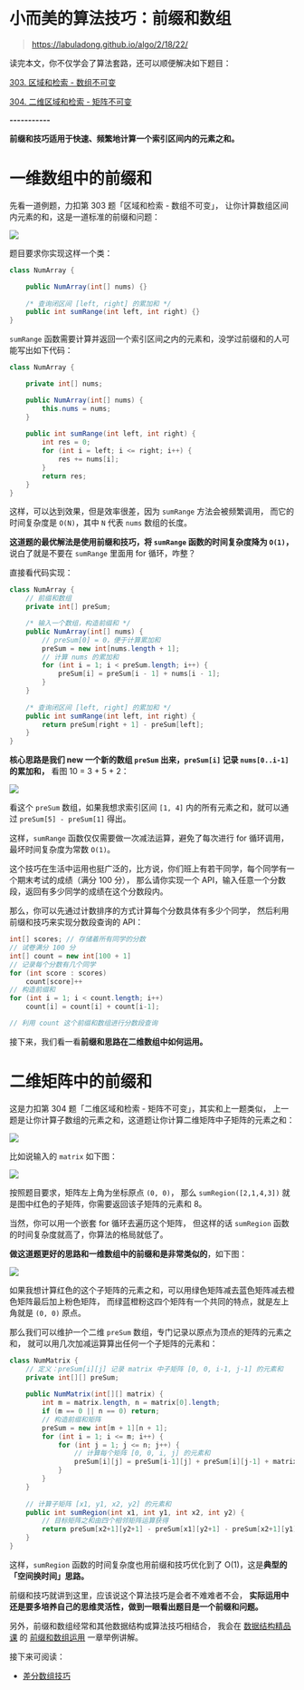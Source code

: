 

小而美的算法技巧：前缀和数组
======
> https://labuladong.github.io/algo/2/18/22/


读完本文，你不仅学会了算法套路，还可以顺便解决如下题目：

[303. 区域和检索 - 数组不可变](https://leetcode.cn/problems/range-sum-query-immutable/)

[304. 二维区域和检索 - 矩阵不可变](https://leetcode.cn/problems/range-sum-query-2d-immutable/)

**-----------**

**前缀和技巧适用于快速、频繁地计算一个索引区间内的元素之和。**


# 一维数组中的前缀和

先看一道例题，力扣第 303 题「区域和检索 - 数组不可变」，
让你计算数组区间内元素的和，这是一道标准的前缀和问题：

![](../../pictures/前缀和/title1.png)

题目要求你实现这样一个类：

```java
class NumArray {

    public NumArray(int[] nums) {}
    
    /* 查询闭区间 [left, right] 的累加和 */
    public int sumRange(int left, int right) {}
}
```

`sumRange` 函数需要计算并返回一个索引区间之内的元素和，没学过前缀和的人可能写出如下代码：

```java
class NumArray {

    private int[] nums;

    public NumArray(int[] nums) {
        this.nums = nums;
    }
    
    public int sumRange(int left, int right) {
        int res = 0;
        for (int i = left; i <= right; i++) {
            res += nums[i];
        }
        return res;
    }
}
```

这样，可以达到效果，但是效率很差，因为 `sumRange` 方法会被频繁调用，
而它的时间复杂度是 `O(N)`，其中 `N` 代表 `nums` 数组的长度。

**这道题的最优解法是使用前缀和技巧，将 `sumRange` 函数的时间复杂度降为 `O(1)`，**
说白了就是不要在 `sumRange` 里面用 for 循环，咋整？

直接看代码实现：

```java
class NumArray {
    // 前缀和数组
    private int[] preSum;

    /* 输入一个数组，构造前缀和 */
    public NumArray(int[] nums) {
        // preSum[0] = 0，便于计算累加和
        preSum = new int[nums.length + 1];
        // 计算 nums 的累加和
        for (int i = 1; i < preSum.length; i++) {
            preSum[i] = preSum[i - 1] + nums[i - 1];
        }
    }
    
    /* 查询闭区间 [left, right] 的累加和 */
    public int sumRange(int left, int right) {
        return preSum[right + 1] - preSum[left];
    }
}
```

**核心思路是我们 new 一个新的数组 `preSum` 出来，`preSum[i]` 记录 `nums[0..i-1]` 的累加和，**
看图 10 = 3 + 5 + 2：

![](../../pictures/前缀和/1.jpeg)

看这个 `preSum` 数组，如果我想求索引区间 `[1, 4]` 内的所有元素之和，就可以通过 `preSum[5] - preSum[1]` 得出。

这样，`sumRange` 函数仅仅需要做一次减法运算，避免了每次进行 for 循环调用，最坏时间复杂度为常数 `O(1)`。

这个技巧在生活中运用也挺广泛的，比方说，你们班上有若干同学，每个同学有一个期末考试的成绩（满分 100 分），
那么请你实现一个 API，输入任意一个分数段，返回有多少同学的成绩在这个分数段内。

那么，你可以先通过计数排序的方式计算每个分数具体有多少个同学，
然后利用前缀和技巧来实现分数段查询的 API：

```java
int[] scores; // 存储着所有同学的分数
// 试卷满分 100 分
int[] count = new int[100 + 1]
// 记录每个分数有几个同学
for (int score : scores)
    count[score]++
// 构造前缀和
for (int i = 1; i < count.length; i++)
    count[i] = count[i] + count[i-1];

// 利用 count 这个前缀和数组进行分数段查询
```

接下来，我们看一看**前缀和思路在二维数组中如何运用。**


# 二维矩阵中的前缀和

这是力扣第 304 题「二维区域和检索 - 矩阵不可变」，其实和上一题类似，
上一题是让你计算子数组的元素之和，这道题让你计算二维矩阵中子矩阵的元素之和：

![](../../pictures/前缀和/title2.png)

比如说输入的 `matrix` 如下图：

![](../../pictures/前缀和/4.png)

按照题目要求，矩阵左上角为坐标原点 `(0, 0)`，
那么 `sumRegion([2,1,4,3])` 就是图中红色的子矩阵，你需要返回该子矩阵的元素和 8。

当然，你可以用一个嵌套 for 循环去遍历这个矩阵，
但这样的话 `sumRegion` 函数的时间复杂度就高了，你算法的格局就低了。

**做这道题更好的思路和一维数组中的前缀和是非常类似的**，如下图：

![](../../pictures/前缀和/5.png)

如果我想计算红色的这个子矩阵的元素之和，可以用绿色矩阵减去蓝色矩阵减去橙色矩阵最后加上粉色矩阵，
而绿蓝橙粉这四个矩阵有一个共同的特点，就是左上角就是 `(0, 0)` 原点。

那么我们可以维护一个二维 `preSum` 数组，专门记录以原点为顶点的矩阵的元素之和，
就可以用几次加减运算算出任何一个子矩阵的元素和：

```java
class NumMatrix {
    // 定义：preSum[i][j] 记录 matrix 中子矩阵 [0, 0, i-1, j-1] 的元素和
    private int[][] preSum;
    
    public NumMatrix(int[][] matrix) {
        int m = matrix.length, n = matrix[0].length;
        if (m == 0 || n == 0) return;
        // 构造前缀和矩阵
        preSum = new int[m + 1][n + 1];
        for (int i = 1; i <= m; i++) {
            for (int j = 1; j <= n; j++) {
                // 计算每个矩阵 [0, 0, i, j] 的元素和
                preSum[i][j] = preSum[i-1][j] + preSum[i][j-1] + matrix[i - 1][j - 1] - preSum[i-1][j-1];
            }
        }
    }
    
    // 计算子矩阵 [x1, y1, x2, y2] 的元素和
    public int sumRegion(int x1, int y1, int x2, int y2) {
        // 目标矩阵之和由四个相邻矩阵运算获得
        return preSum[x2+1][y2+1] - preSum[x1][y2+1] - preSum[x2+1][y1] + preSum[x1][y1];
    }
}
```

这样，`sumRegion` 函数的时间复杂度也用前缀和技巧优化到了 O(1)，这是**典型的「空间换时间」思路。**

前缀和技巧就讲到这里，应该说这个算法技巧是会者不难难者不会，
**实际运用中还是要多培养自己的思维灵活性，做到一眼看出题目是一个前缀和问题。**

另外，前缀和数组经常和其他数据结构或算法技巧相结合，
我会在 [数据结构精品课](https://appktavsiei5995.pc.xiaoe-tech.com/) 的 
[前缀和数组运用](https://appktavsiei5995.pc.xiaoe-tech.com/) 
一章举例讲解。

接下来可阅读：
* [差分数组技巧](https://labuladong.github.io/algo/2/18/23/)

